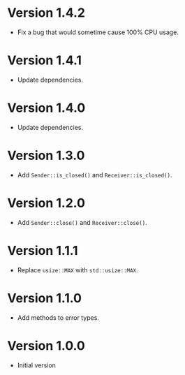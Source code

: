 # Version 1.4.2

- Fix a bug that would sometime cause 100% CPU usage.

# Version 1.4.1

- Update dependencies.

# Version 1.4.0

- Update dependencies.

# Version 1.3.0

- Add `Sender::is_closed()` and `Receiver::is_closed()`.

# Version 1.2.0

- Add `Sender::close()` and `Receiver::close()`.

# Version 1.1.1

- Replace `usize::MAX` with `std::usize::MAX`.

# Version 1.1.0

- Add methods to error types.

# Version 1.0.0

- Initial version
